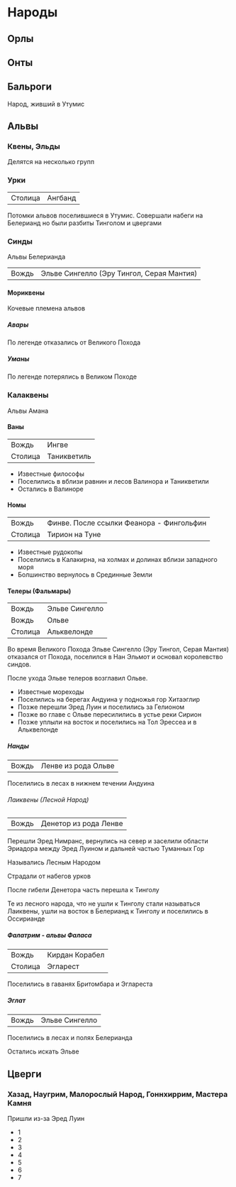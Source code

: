 # Народы

## Орлы

## Онты

## Бальроги

Народ, живший в Утумис

## Альвы
### Квены, Эльды

Делятся на несколько групп

### Урки

|           |           |
|-----------|-----------|
|Столица    |Ангбанд    |

Потомки альвов поселившиеся в Утумис. Совершали набеги на Белерианд но были
разбиты Тинголом и цвергами

### Синды

Альвы Белерианда

|       |                                           |
|-------|-------------------------------------------|
|Вождь  |Эльве Сингелло (Эру Тингол, Серая Мантия)  |

#### Мориквены
 
Кочевые племена альвов

##### Авары

По легенде отказались от Великого Похода

##### Уманы

По легенде потерялись в Великом Походе

### Калаквены

Альвы Амана

#### Ваны

|           |               |
|-----------|---------------|
|Вождь      |Ингве          |
|Столица    |Таникветиль    |

* Известные философы
* Поселились в вблизи равнин и лесов Валинора и Таникветили
* Остались в Валиноре 

#### Номы

|           |                                           |
|-----------|-------------------------------------------|
|Вождь      |Финве. После ссылки Феанора - Фингольфин   |
|Столица    |Тирион на Туне                             |

* Известные рудокопы
* Поселились в Калакирна, на холмах и долинах вблизи западного моря
* Болшинство вернулось в Срединные Земли

#### Телеры (Фальмары)

|           |               |
|-----------|---------------|
|Вождь      |Эльве Сингелло |
|Вождь      |Ольве          |
|Столица    |Альквелонде    |

Во время Великого Похода Эльве Сингелло (Эру Тингол, Серая Мантия) отказался от
Похода, поселился в Нан Эльмот и основал королевство синдов.

После ухода Эльве телеров возглавил Ольве.

* Известные мореходы
* Поселились на берегах Андуина у подножья гор Хитаэглир
* Позже перешли Эред Луин и поселились за Гелионом
* Позже во главе с Ольве пересилились в устье реки Сирион
* Позже уплыли на восток и поселились на Тол Эрессеа и в Альквелонде

##### Нанды

|           |                       |
|-----------|-----------------------|
|Вождь      |Ленве из рода Ольве    |

Поселились в лесах в нижнем течении Андуина

###### Лаиквены (Лесной Народ)

|           |                       |
|-----------|-----------------------|
|Вождь      |Денетор из рода Ленве  |

Перешли Эред Нимранс, вернулись на север и заселили области Эриадора между Эред
Луином и дальней частью Туманных Гор

Назывались Лесным Народом

Страдали от набегов урков

После гибели Денетора часть перешла к Тинголу

Те из лесного народа, что не ушли к Тинголу стали называться Лаиквены, ушли на
восток в Белерианд к Тинголу и поселились в Оссирианде

##### Фалатрим - альвы Фаласа

|           |               |
|-----------|---------------|
|Вождь      |Кирдан Корабел |
|Столица    |Эгларест       |

Поселились в гаванях Бритомбара  и Эглареста

##### Эглат

|           |               |
|-----------|---------------|
|Вождь      |Эльве Сингелло |

Поселились в лесах и полях Белерианда

Остались искать Эльве

## Цверги
### Хазад, Наугрим, Малорослый Народ, Гоннхиррим, Мастера Камня

Пришли из-за Эред Луин

* 1
* 2
* 3
* 4
* 5
* 6
* 7
